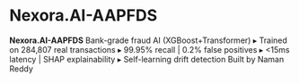 # Nexora.AI-AAPFDS
**Nexora.AI-AAPFDS**   Bank-grade fraud AI (XGBoost+Transformer)    ▸ Trained on 284,807 real transactions   ▸ 99.95% recall | 0.2% false positives   ▸ &lt;15ms latency | SHAP explainability   ▸ Self-learning drift detection    Built by Naman Reddy  
